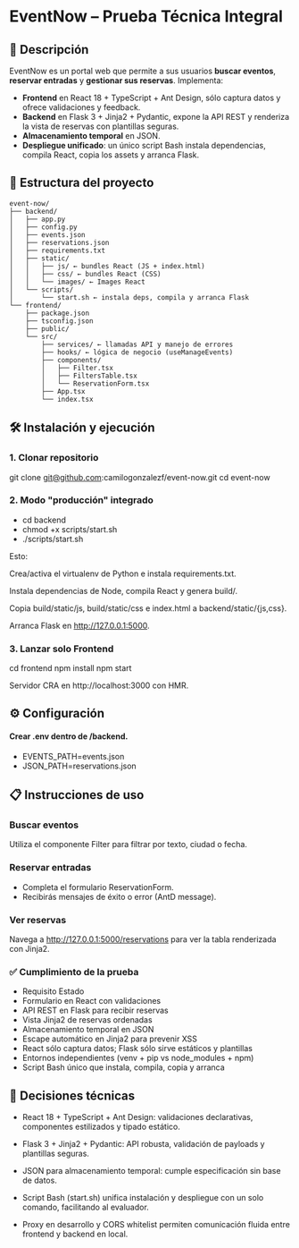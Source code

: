 # EventNow – Prueba Técnica Integral

## 🎯 Descripción

EventNow es un portal web que permite a sus usuarios **buscar eventos**, **reservar entradas** y **gestionar sus reservas**. Implementa:

- **Frontend** en React 18 + TypeScript + Ant Design, sólo captura datos y ofrece validaciones y feedback.
- **Backend** en Flask 3 + Jinja2 + Pydantic, expone la API REST y renderiza la vista de reservas con plantillas seguras.
- **Almacenamiento temporal** en JSON.
- **Despliegue unificado**: un único script Bash instala dependencias, compila React, copia los assets y arranca Flask.

## 📂 Estructura del proyecto

```
event-now/
├── backend/
│   ├── app.py
│   ├── config.py
│   ├── events.json
│   ├── reservations.json
│   ├── requirements.txt
│   ├── static/
│   │   ├── js/ ← bundles React (JS + index.html)
│   │   ├── css/ ← bundles React (CSS)
│   │   └── images/ ← Images React
│   └── scripts/
│       └── start.sh ← instala deps, compila y arranca Flask
└── frontend/
    ├── package.json
    ├── tsconfig.json
    ├── public/
    └── src/
        ├── services/ ← llamadas API y manejo de errores
        ├── hooks/ ← lógica de negocio (useManageEvents)
        ├── components/
        │   ├── Filter.tsx
        │   ├── FiltersTable.tsx
        │   └── ReservationForm.tsx
        ├── App.tsx
        └── index.tsx
```

## 🛠️ Instalación y ejecución

### 1. Clonar repositorio

git clone git@github.com:camilogonzalezf/event-now.git
cd event-now

### 2. Modo "producción" integrado

- cd backend
- chmod +x scripts/start.sh
- ./scripts/start.sh

Esto:

Crea/activa el virtualenv de Python e instala requirements.txt.

Instala dependencias de Node, compila React y genera build/.

Copia build/static/js, build/static/css e index.html a backend/static/{js,css}.

Arranca Flask en http://127.0.0.1:5000.

### 3. Lanzar solo Frontend

cd frontend
npm install
npm start

Servidor CRA en http://localhost:3000 con HMR.

## ⚙️ Configuración

#### Crear .env dentro de /backend.

- EVENTS_PATH=events.json
- JSON_PATH=reservations.json

## 📋 Instrucciones de uso

### Buscar eventos

Utiliza el componente Filter para filtrar por texto, ciudad o fecha.

### Reservar entradas

- Completa el formulario ReservationForm.
- Recibirás mensajes de éxito o error (AntD message).

### Ver reservas

Navega a http://127.0.0.1:5000/reservations para ver la tabla renderizada con Jinja2.

### ✅ Cumplimiento de la prueba

- Requisito Estado
- Formulario en React con validaciones
- API REST en Flask para recibir reservas
- Vista Jinja2 de reservas ordenadas
- Almacenamiento temporal en JSON
- Escape automático en Jinja2 para prevenir XSS
- React sólo captura datos; Flask sólo sirve estáticos y plantillas
- Entornos independientes (venv + pip vs node_modules + npm)
- Script Bash único que instala, compila, copia y arranca

## 📖 Decisiones técnicas

- React 18 + TypeScript + Ant Design: validaciones declarativas, componentes estilizados y tipado estático.

- Flask 3 + Jinja2 + Pydantic: API robusta, validación de payloads y plantillas seguras.

- JSON para almacenamiento temporal: cumple especificación sin base de datos.

- Script Bash (start.sh) unifica instalación y despliegue con un solo comando, facilitando al evaluador.

- Proxy en desarrollo y CORS whitelist permiten comunicación fluida entre frontend y backend en local.
